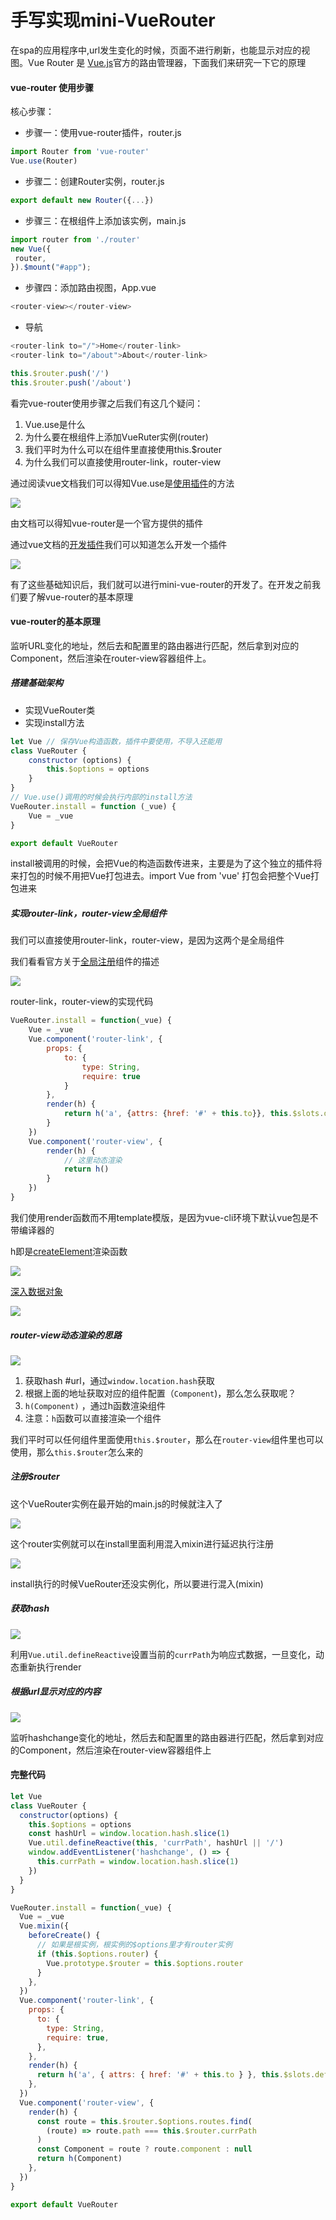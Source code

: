# 手写实现mini-VueRouter

在spa的应用程序中,url发生变化的时候，页面不进行刷新，也能显示对应的视图。Vue Router 是 [Vue.js](http://cn.vuejs.org/)官方的路由管理器，下面我们来研究一下它的原理 

#### vue-router 使用步骤

核⼼步骤： 

- 步骤⼀：使⽤vue-router插件，router.js 

```javascript
import Router from 'vue-router'
Vue.use(Router)
```

- 步骤⼆：创建Router实例，router.js 

```javascript
export default new Router({...})
```

- 步骤三：在根组件上添加该实例，main.js 

```javascript
import router from './router'
new Vue({
 router,
}).$mount("#app");
```

- 步骤四：添加路由视图，App.vue 

```javascript
<router-view></router-view>
```

- 导航

```javascript
<router-link to="/">Home</router-link>
<router-link to="/about">About</router-link>
```

```javascript
this.$router.push('/')
this.$router.push('/about')
```

看完vue-router使用步骤之后我们有这几个疑问：

1. Vue.use是什么
2. 为什么要在根组件上添加VueRuter实例(router)
3. 我们平时为什么可以在组件里直接使用this.$router
4. 为什么我们可以直接使用router-link，router-view

通过阅读vue文档我们可以得知Vue.use是[使用插件](https://cn.vuejs.org/v2/guide/plugins.html)的方法

  ![](https://p6-juejin.byteimg.com/tos-cn-i-k3u1fbpfcp/90ca6340e1e844d5a56b440890644a8b~tplv-k3u1fbpfcp-watermark.image?)

由文档可以得知vue-router是一个官方提供的插件

通过vue文档的[开发插件](https://cn.vuejs.org/v2/guide/plugins.html)我们可以知道怎么开发一个插件

 ![](./images/install.png)

有了这些基础知识后，我们就可以进行mini-vue-router的开发了。在开发之前我们要了解vue-router的基本原理

#### vue-router的基本原理

监听URL变化的地址，然后去和配置里的路由器进行匹配，然后拿到对应的Component，然后渲染在router-view容器组件上。

##### 搭建基础架构

- 实现VueRouter类
- 实现install方法

```javascript
let Vue // 保存Vue构造函数，插件中要使用，不导入还能用
class VueRouter {
    constructor (options) {
        this.$options = options
    }
}
// Vue.use()调用的时候会执行内部的install方法
VueRouter.install = function (_vue) {
    Vue = _vue
}

export default VueRouter
```

install被调用的时候，会把Vue的构造函数传进来，主要是为了这个独立的插件将来打包的时候不用把Vue打包进去。import Vue from 'vue' 打包会把整个Vue打包进来

##### 实现router-link，router-view全局组件

我们可以直接使用router-link，router-view，是因为这两个是全局组件

我们看看官方关于[全局注册](https://cn.vuejs.org/v2/guide/components-registration.html)组件的描述

 ![](./images/Vue.component.png)

router-link，router-view的实现代码

```javascript
VueRouter.install = function(_vue) {
    Vue = _vue
    Vue.component('router-link', {
        props: {
            to: {
                type: String,
                require: true
            }
        },
        render(h) {
            return h('a', {attrs: {href: '#' + this.to}}, this.$slots.default)
        }
    })
    Vue.component('router-view', {
        render(h) {
            // 这里动态渲染
            return h()
        }
    })
}
```

我们使用render函数而不用template模版，是因为vue-cli环境下默认vue包是不带编译器的

h即是[createElement](https://cn.vuejs.org/v2/guide/render-function.html#createElement-参数)渲染函数

![](./images/createElement.png)

[深入数据对象](https://cn.vuejs.org/v2/guide/render-function.html#深入数据对象)

 ![](./images/h-object.png)

##### router-view动态渲染的思路

 ![](./images/router-view.png)

1. 获取hash #url，通过`window.location.hash`获取
2. 根据上面的地址获取对应的组件配置（`Component`)，那么怎么获取呢？
3. `h(Component)` ，通过h函数渲染组件
4. 注意：`h`函数可以直接渲染一个组件

我们平时可以任何组件里面使用`this.$router`，那么在`router-view`组件里也可以使用，那么`this.​$router`怎么来的

##### 注册$router

这个VueRouter实例在最开始的main.js的时候就注入了

 ![](./images/router.png)

这个router实例就可以在install里面利用混入mixin进行延迟执行注册

 ![](./images/install-router.png)

install执行的时候VueRouter还没实例化，所以要进行混入(mixin)

##### 获取hash 

 ![](./images/hash-url.png)

利用`Vue.util.defineReactive`设置当前的`currPath`为响应式数据，⼀旦变化，动态重新执⾏render 


##### 根据url显示对应的内容

 ![](./images/router-view-render-component.png)

监听hashchange变化的地址，然后去和配置里的路由器进行匹配，然后拿到对应的Component，然后渲染在router-view容器组件上

#### 完整代码

```javascript
let Vue
class VueRouter {
  constructor(options) {
    this.$options = options
    const hashUrl = window.location.hash.slice(1)
    Vue.util.defineReactive(this, 'currPath', hashUrl || '/')
    window.addEventListener('hashchange', () => {
      this.currPath = window.location.hash.slice(1)
    })
  }
}

VueRouter.install = function(_vue) {
  Vue = _vue
  Vue.mixin({
    beforeCreate() {
      // 如果是根实例，根实例的$options里才有router实例
      if (this.$options.router) {
        Vue.prototype.$router = this.$options.router
      }
    },
  })
  Vue.component('router-link', {
    props: {
      to: {
        type: String,
        require: true,
      },
    },
    render(h) {
      return h('a', { attrs: { href: '#' + this.to } }, this.$slots.default)
    },
  })
  Vue.component('router-view', {
    render(h) {
      const route = this.$router.$options.routes.find(
        (route) => route.path === this.$router.currPath
      )
      const Component = route ? route.component : null
      return h(Component)
    },
  })
}

export default VueRouter
```

